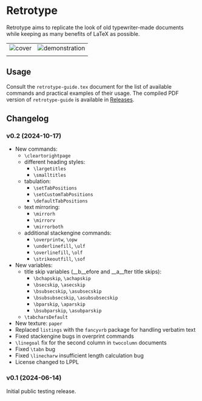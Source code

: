 Retrotype
=========

Retrotype aims to replicate the look of old typewriter-made documents while keeping as many benefits of LaTeX as possible.

|                                                              |                                                                     |
| :-:                                                          | :-:                                                                 |
| ![cover](https://i.postimg.cc/XYgtGGPD/retrotype02cover.jpg) | ![demonstration](https://i.postimg.cc/QMxwpNGN/retrotype02demo.jpg) |
|                                                              |                                                                     |

Usage
-----

Consult the `retrotype-guide.tex` document for the list of available commands and practical examples of their usage. The compiled PDF version of `retrotype-guide` is available in [Releases](https://github.com/Vladar4/retrotype/releases).

Changelog
---------

### v0.2 (2024-10-17)
* New commands:
  * `\cleartorightpage`
  * different heading styles:
    * `\largetitles`
    * `\smalltitles`
  * tabulation:
    * `\setTabPositions`
    * `\setCustomTabPositions`
    * `\defaultTabPositions`
  * text mirroring:
    * `\mirrorh`
    * `\mirrorv`
    * `\mirrorboth`
  * additional stackengine commands:
    * `\overprintw`, `\opw`
    * `\underlinefill`, `\ulf`
    * `\overlinefill`, `\olf`
    * `\strikeoutfill`, `\sof`
* New variables:
    * title skip variables (__b__efore and __a__fter title skips):
      * `\bchapskip`, `\achapskip`
      * `\bsecskip`, `\asecskip`
      * `\bsubsecskip`, `\asubsecskip`
      * `\bsubsubsecskip`, `\asubsubsecskip`
      * `\bparskip`, `\aparskip`
      * `\bsubparskip`, `\asubparskip`
    * `\tabcharsDefault`
* New texture: `paper`
* Replaced `listings` with the `fancyvrb` package for handling verbatim text
* Fixed stackengine bugs in overprint commands
* `\linegoal` fix for the second column in `twocolumn` documents
* Fixed `\tabn` bug
* Fixed `\linecharw` insufficient length calculation bug
* License changed to LPPL

### v0.1 (2024-06-14)
Initial public testing release.

